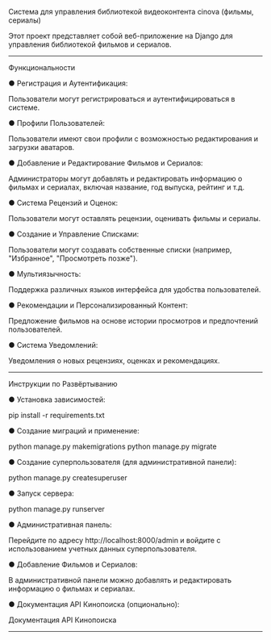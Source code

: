 Система для управления библиотекой видеоконтента cinova (фильмы, сериалы)

Этот проект представляет собой веб-приложение на Django для управления библиотекой фильмов и сериалов.

_______________________________________________________________________________________________________________________________________________________________

Функциональности

● Регистрация и Аутентификация:

Пользователи могут регистрироваться и аутентифицироваться в системе.


● Профили Пользователей:

Пользователи имеют свои профили с возможностью редактирования и загрузки аватаров.

● Добавление и Редактирование Фильмов и Сериалов:

Администраторы могут добавлять и редактировать информацию о фильмах и сериалах, включая название, год выпуска, рейтинг и т.д.

● Система Рецензий и Оценок:

Пользователи могут оставлять рецензии, оценивать фильмы и сериалы.

● Создание и Управление Списками:

Пользователи могут создавать собственные списки (например, "Избранное", "Просмотреть позже").

● Мультиязычность:

Поддержка различных языков интерфейса для удобства пользователей.

● Рекомендации и Персонализированный Контент:

Предложение фильмов на основе истории просмотров и предпочтений пользователей.

● Система Уведомлений:

Уведомления о новых рецензиях, оценках и рекомендациях.


_______________________________________________________________________________________________________________________________________________________________

Инструкции по Развёртыванию

● Установка зависимостей:

pip install -r requirements.txt

● Создание миграций и применение:

python manage.py makemigrations
python manage.py migrate

● Создание суперпользователя (для административной панели):

python manage.py createsuperuser

● Запуск сервера:

python manage.py runserver

● Административная панель:

Перейдите по адресу http://localhost:8000/admin и войдите с использованием учетных данных суперпользователя.

● Добавление Фильмов и Сериалов:

В административной панели можно добавлять и редактировать информацию о фильмах и сериалах.

● Документация API Кинопоиска (опционально):

Документация API Кинопоиска

_______________________________________________________________________________________________________________________________________________________________

